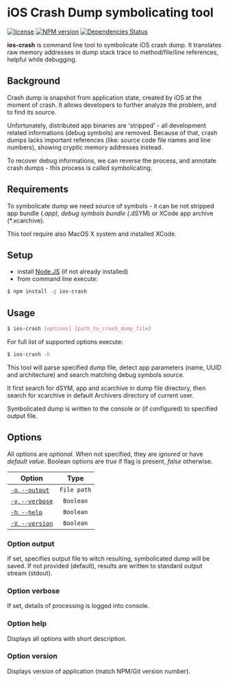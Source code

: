 # iOS Crash Dump symbolicating tool

[![license](https://img.shields.io/github/license/dlvoy/ios-crash.svg)](https://github.com/dlvoy/ios-crash/blob/master/LICENSE)
[![NPM version](http://img.shields.io/npm/v/ios-crash.svg?style=flat)](https://www.npmjs.com/package/ios-crash)
[![Dependencies Status](http://img.shields.io/david/dlvoy/ios-crash.svg?style=flat)](https://david-dm.org/dlvoy/ios-crash)

**ios-crash** is command line tool to symbolicate iOS crash dump. It translates raw memory addresses in dump stack trace to method/file/line references, helpful while debugging.

## Background

Crash dump is snapshot from application state, created by iOS at the moment of crash.
It allows developers to further analyze the problem, and to find its source.

Unfortunately, distributed app binaries are 'stripped' - all development related informations (debug symbols) are removed. Because of that, crash dumps lacks important references (like: source code file names and line numbers), showing cryptic memory addresses instead.

To recover debug informations, we can reverse the process, and annotate crash dumps - this process is called symbolicating.

## Requirements

To symbolicate dump we need source of symbols - it can be not stripped app bundle (*.app), debug symbols bundle (*.dSYM) or XCode app archive (*.xcarchive).

This tool require also MacOS X system and installed XCode.

## Setup

* install [Node.JS](https://nodejs.org) (if not already installed)
* from command line execute:

```sh
$ npm install -g ios-crash 
``` 

## Usage

```sh
$ ios-crash [options] [path_to_crash_dump_file]
``` 

For full list of supported options execute:
```sh
$ ios-crash -h
``` 

This tool will parse specified dump file, detect app parameters (name, UUID and architecture) and search matching debug symbols source.

It first search for dSYM, app and xcarchive in dump file directory, then search for xcarchive in default Archivers directory of current user.

Symbolicated dump is written to the console or (if configured) to specified output file.

## Options

All options are *optional*. When not specified, they are *ignored* or have *default value*.
Boolean options are *true* if flag is present, *false* otherwise.

Option                                   | Type        
---                                      | :---:  
[`-o`, `--output`](#option-output)       | `File path`            
[`-v`, `--verbose`](#option-verbose)     | `Boolean`    
[`-h`, `--help`](#option-help)           | `Boolean`   
[`-V`, `--version`](#option-version)     | `Boolean`   

### Option output

If set, specifies output file to witch resulting, symbolicated dump will be saved.
If not provided (default), results are written to standard output stream (stdout).

### Option verbose

If set, details of processing is logged into console.

### Option help

Displays all options with short description.

### Option version

Displays version of application (match NPM/Git version number).